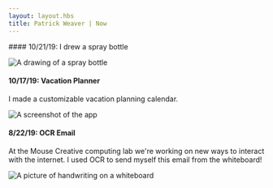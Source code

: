 ```yaml
---
layout: layout.hbs
title: Patrick Weaver | Now
---
```


<div class="blob">
  #### 10/21/19: I drew a spray bottle

  ![A drawing of a spray bottle](https://pwapi.s3.amazonaws.com/uploads/273305f6-9c27-4bbb-a4a0-0a74297e08ca)


  #### 10/17/19: Vacation Planner

  I made a customizable vacation planning calendar.

  ![A screenshot of the app](https://pwapi.s3.amazonaws.com/uploads/02ad58e9-4ebd-484f-ba02-db400e09edd0)

  #### 8/22/19: OCR Email

  At the Mouse Creative computing lab we're working on new ways to interact with the internet. I used OCR to send myself this email from the whiteboard!

  ![A picture of handwriting on a whiteboard](https://pwapi.s3.amazonaws.com/uploads/eb7fea2b-8bc5-4c04-8b96-0d86926a7bdd)
</div>